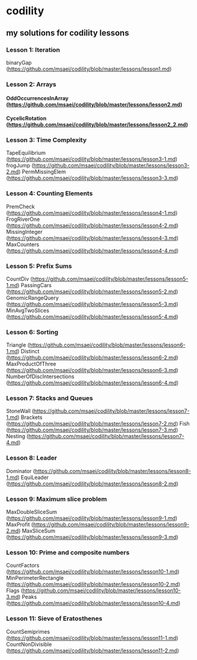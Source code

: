 # codility
## my solutions for codility lessons
### Lesson 1: Iteration
binaryGap (https://github.com/msaei/codility/blob/master/lessons/lesson1.md)

### Lesson 2: Arrays
#### OddOccurrencesInArray (https://github.com/msaei/codility/blob/master/lessons/lesson2.md)
#### CycelicRotation (https://github.com/msaei/codility/blob/master/lessons/lesson2_2.md)

### Lesson 3: Time Complexity
TapeEquilibrium (https://github.com/msaei/codility/blob/master/lessons/lesson3-1.md)
frogJump (https://github.com/msaei/codility/blob/master/lessons/lesson3-2.md)
PermMissingElem (https://github.com/msaei/codility/blob/master/lessons/lesson3-3.md)

### Lesson 4: Counting Elements
PremCheck (https://github.com/msaei/codility/blob/master/lessons/lesson4-1.md)
FrogRiverOne (https://github.com/msaei/codility/blob/master/lessons/lesson4-2.md)
MissingInteger (https://github.com/msaei/codility/blob/master/lessons/lesson4-3.md)
MaxCounters (https://github.com/msaei/codility/blob/master/lessons/lesson4-4.md)

### Lesson 5: Prefix Sums
CountDiv (https://github.com/msaei/codility/blob/master/lessons/lesson5-1.md)
PassingCars (https://github.com/msaei/codility/blob/master/lessons/lesson5-2.md)
GenomicRangeQuery (https://github.com/msaei/codility/blob/master/lessons/lesson5-3.md)
MinAvgTwoSlices (https://github.com/msaei/codility/blob/master/lessons/lesson5-4.md)

### Lesson 6: Sorting
Triangle (https://github.com/msaei/codility/blob/master/lessons/lesson6-1.md)
Distinct (https://github.com/msaei/codility/blob/master/lessons/lesson6-2.md)
MaxProductOfThree (https://github.com/msaei/codility/blob/master/lessons/lesson6-3.md)
NumberOfDiscIntersections (https://github.com/msaei/codility/blob/master/lessons/lesson6-4.md)

### Lesson 7: Stacks and Queues
StoneWall (https://github.com/msaei/codility/blob/master/lessons/lesson7-1.md)
Brackets (https://github.com/msaei/codility/blob/master/lessons/lesson7-2.md)
Fish (https://github.com/msaei/codility/blob/master/lessons/lesson7-3.md)
Nesting (https://github.com/msaei/codility/blob/master/lessons/lesson7-4.md)

### Lesson 8: Leader
Dominator (https://github.com/msaei/codility/blob/master/lessons/lesson8-1.md)
EquiLeader (https://github.com/msaei/codility/blob/master/lessons/lesson8-2.md)

### Lesson 9: Maximum slice problem
MaxDoubleSliceSum (https://github.com/msaei/codility/blob/master/lessons/lesson9-1.md)
MaxProfit (https://github.com/msaei/codility/blob/master/lessons/lesson9-2.md)
MaxSliceSum (https://github.com/msaei/codility/blob/master/lessons/lesson9-3.md)

### Lesson 10: Prime and composite numbers
CountFactors (https://github.com/msaei/codility/blob/master/lessons/lesson10-1.md)
MinPerimeterRectangle (https://github.com/msaei/codility/blob/master/lessons/lesson10-2.md)
Flags (https://github.com/msaei/codility/blob/master/lessons/lesson10-3.md)
Peaks (https://github.com/msaei/codility/blob/master/lessons/lesson10-4.md)

### Lesson 11: Sieve of Eratosthenes
CountSemiprimes (https://github.com/msaei/codility/blob/master/lessons/lesson11-1.md)
CountNonDivisible (https://github.com/msaei/codility/blob/master/lessons/lesson11-2.md)

